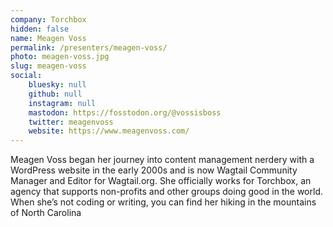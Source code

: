```yaml
---
company: Torchbox
hidden: false
name: Meagen Voss
permalink: /presenters/meagen-voss/
photo: meagen-voss.jpg
slug: meagen-voss
social:
    bluesky: null
    github: null
    instagram: null
    mastodon: https://fosstodon.org/@vossisboss
    twitter: meagenvoss
    website: https://www.meagenvoss.com/
---
```


Meagen Voss began her journey into content management nerdery with a WordPress website in the early 2000s and is now Wagtail Community Manager and Editor for Wagtail.org. She officially works for Torchbox, an agency that supports non-profits and other groups doing good in the world. When she’s not coding or writing, you can find her hiking in the mountains of North Carolina
